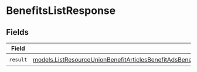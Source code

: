 # BenefitsListResponse


## Fields

| Field                                                                                                                                                                                                                                                    | Type                                                                                                                                                                                                                                                     | Required                                                                                                                                                                                                                                                 | Description                                                                                                                                                                                                                                              |
| -------------------------------------------------------------------------------------------------------------------------------------------------------------------------------------------------------------------------------------------------------- | -------------------------------------------------------------------------------------------------------------------------------------------------------------------------------------------------------------------------------------------------------- | -------------------------------------------------------------------------------------------------------------------------------------------------------------------------------------------------------------------------------------------------------- | -------------------------------------------------------------------------------------------------------------------------------------------------------------------------------------------------------------------------------------------------------- |
| `result`                                                                                                                                                                                                                                                 | [models.ListResourceUnionBenefitArticlesBenefitAdsBenefitCustomBenefitDiscordBenefitGitHubRepositoryBenefitDownloadables](../models/listresourceunionbenefitarticlesbenefitadsbenefitcustombenefitdiscordbenefitgithubrepositorybenefitdownloadables.md) | :heavy_check_mark:                                                                                                                                                                                                                                       | N/A                                                                                                                                                                                                                                                      |